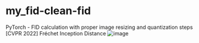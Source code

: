 # my_fid-clean-fid
PyTorch - FID calculation with proper image resizing and quantization steps [CVPR 2022]
                                 Fréchet Inception Distance
![image](https://user-images.githubusercontent.com/33627638/168471544-a74736a6-ed87-4d44-bd45-a4a9f9c31ea3.png)
